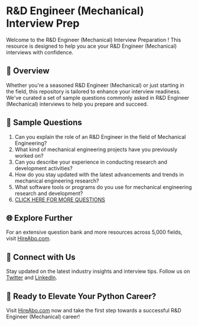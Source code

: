 # R&D Engineer (Mechanical) Interview Prep

Welcome to the R&D Engineer (Mechanical) Interview Preparation ! This resource is designed to help you ace your R&D Engineer (Mechanical) interviews with confidence.

## 🚀 Overview

Whether you're a seasoned R&D Engineer (Mechanical) or just starting in the field, this repository is tailored to enhance your interview readiness. We've curated a set of sample questions commonly asked in R&D Engineer (Mechanical) interviews to help you prepare and succeed.

## 📝 Sample Questions

1. Can you explain the role of an R&D Engineer in the field of Mechanical Engineering?
2. What kind of mechanical engineering projects have you previously worked on?
3. Can you describe your experience in conducting research and development activities?
4. How do you stay updated with the latest advancements and trends in mechanical engineering research?
5. What software tools or programs do you use for mechanical engineering research and development?
6. [CLICK HERE FOR MORE QUESTIONS](https://hireabo.com/job/3_1_18/RD%20Engineer%20Mechanical)

## 🌐 Explore Further

For an extensive question bank and more resources across 5,000 fields, visit [HireAbo.com](https://www.hireabo.com).

## 📱 Connect with Us

Stay updated on the latest industry insights and interview tips. Follow us on [Twitter](https://twitter.com/hireabo) and [LinkedIn](https://www.linkedin.com/in/hire-abo-3609972a8/).

## 🚀 Ready to Elevate Your Python Career?

Visit [HireAbo.com](https://www.hireabo.com) now and take the first step towards a successful R&D Engineer (Mechanical) career!